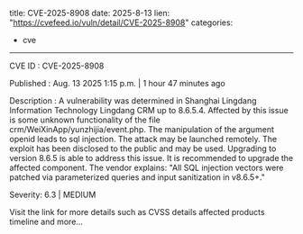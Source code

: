  
title: CVE-2025-8908
date: 2025-8-13
lien: "https://cvefeed.io/vuln/detail/CVE-2025-8908"
categories:
  - cve
---

CVE ID : CVE-2025-8908

Published :  Aug. 13
2025
1:15 p.m. | 1 hour
47 minutes ago

Description : A vulnerability was determined in Shanghai Lingdang Information Technology Lingdang CRM up to 8.6.5.4. Affected by this issue is some unknown functionality of the file crm/WeiXinApp/yunzhijia/event.php. The manipulation of the argument openid leads to sql injection. The attack may be launched remotely. The exploit has been disclosed to the public and may be used. Upgrading to version 8.6.5 is able to address this issue. It is recommended to upgrade the affected component. The vendor explains: "All SQL injection vectors were patched via parameterized queries and input sanitization in v8.6.5+."

Severity: 6.3 | MEDIUM

Visit the link for more details
such as CVSS details
affected products
timeline
and more...
